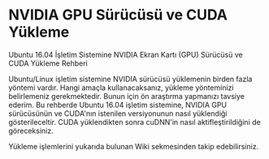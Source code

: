# NVIDIA GPU Sürücüsü ve CUDA Yükleme
Ubuntu 16.04 İşletim Sistemine NVIDIA Ekran Kartı (GPU) Sürücüsü ve CUDA Yükleme Rehberi

Ubuntu/Linux işletim sistemine NVIDIA sürücüsü yüklemenin birden fazla yöntemi vardır. Hangi amaçla kullanacaksanız, yükleme yönteminizi belirlemeniz gerekmektedir. Bunun için ön araştırma yapmanızı tavsiye ederim. Bu rehberde Ubuntu 16.04 işletim sistemine, NVIDIA GPU sürücüsünün ve CUDA'nın istenilen versiyonunun nasıl yüklendiği gösterileceltir. CUDA yüklendikten sonra cuDNN'in nasıl aktifleştirildiğini de göreceksiniz.

Yükleme işlemlerini yukarıda bulunan Wiki sekmesinden takip edebilirsiniz.
